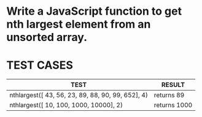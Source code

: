 # Write a JavaScript function to get nth largest element from an unsorted array.

# TEST CASES

| TEST                                              | RESULT       |
| ------------------------------------------------- | ------------ |
| nthlargest([ 43, 56, 23, 89, 88, 90, 99, 652], 4) | returns 89   |
| nthlargest([ 10, 100, 1000, 10000], 2)            | returns 1000 |
